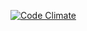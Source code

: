 [![Code Climate](https://codeclimate.com/github/RafeHatfield/ruby-rogue-like/badges/gpa.svg)](https://codeclimate.com/github/RafeHatfield/ruby-rogue-like)
